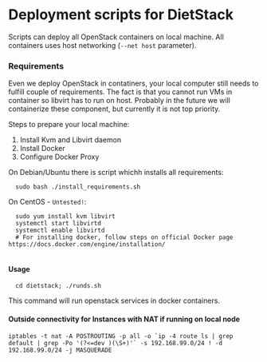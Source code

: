 # Deployment scripts for DietStack

Scripts can deploy all OpenStack containers on local machine.
All containers uses host networking (`--net host` parameter).

### Requirements

Even we deploy OpenStack in contatiners, your local computer still needs to fulfill couple of requirements.
The fact is that you cannot run VMs in container so libvirt has to run on host. 
Probably in the future we will containerize these component, but currently it is not top priority.

Steps to prepare your local machine:

1. Install Kvm and Libvirt daemon
2. Install Docker
3. Configure Docker Proxy

On Debian/Ubuntu there is script whichh installs all requirements:
```
  sudo bash ./install_requirements.sh
```

On CentOS - `Untested!`:
```
  sudo yum install kvm libvirt 
  systemctl start libvirtd 
  systemctl enable libvirtd
  # For installing docker, follow steps on official Docker page https://docs.docker.com/engine/installation/
    
```

#### Usage

```
  cd dietstack; ./runds.sh
```

This command will run openstack services in docker containers. 

#### Outside connectivity for Instances with NAT if running on local node

```
iptables -t nat -A POSTROUTING -p all -o `ip -4 route ls | grep default | grep -Po '(?<=dev )(\S+)'` -s 192.168.99.0/24 ! -d 192.168.99.0/24 -j MASQUERADE
```
